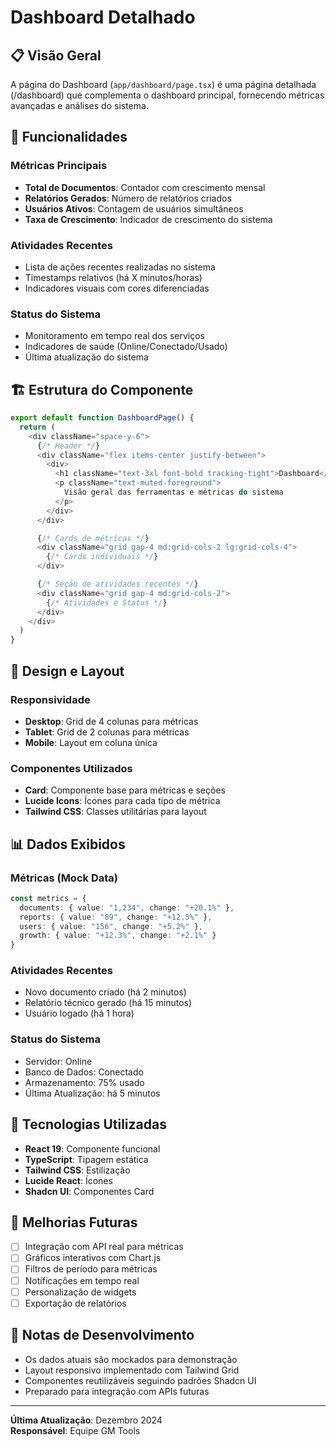 # Dashboard Detalhado

## 📋 Visão Geral

A página do Dashboard (`app/dashboard/page.tsx`) é uma página detalhada (/dashboard) que complementa o dashboard principal, fornecendo métricas avançadas e análises do sistema.

## 🎯 Funcionalidades

### Métricas Principais
- **Total de Documentos**: Contador com crescimento mensal
- **Relatórios Gerados**: Número de relatórios criados
- **Usuários Ativos**: Contagem de usuários simultâneos
- **Taxa de Crescimento**: Indicador de crescimento do sistema

### Atividades Recentes
- Lista de ações recentes realizadas no sistema
- Timestamps relativos (há X minutos/horas)
- Indicadores visuais com cores diferenciadas

### Status do Sistema
- Monitoramento em tempo real dos serviços
- Indicadores de saúde (Online/Conectado/Usado)
- Última atualização do sistema

## 🏗️ Estrutura do Componente

```typescript
export default function DashboardPage() {
  return (
    <div className="space-y-6">
      {/* Header */}
      <div className="flex items-center justify-between">
        <div>
          <h1 className="text-3xl font-bold tracking-tight">Dashboard</h1>
          <p className="text-muted-foreground">
            Visão geral das ferramentas e métricas do sistema
          </p>
        </div>
      </div>

      {/* Cards de métricas */}
      <div className="grid gap-4 md:grid-cols-2 lg:grid-cols-4">
        {/* Cards individuais */}
      </div>

      {/* Seção de atividades recentes */}
      <div className="grid gap-4 md:grid-cols-2">
        {/* Atividades e Status */}
      </div>
    </div>
  )
}
```

## 🎨 Design e Layout

### Responsividade
- **Desktop**: Grid de 4 colunas para métricas
- **Tablet**: Grid de 2 colunas para métricas
- **Mobile**: Layout em coluna única

### Componentes Utilizados
- **Card**: Componente base para métricas e seções
- **Lucide Icons**: Ícones para cada tipo de métrica
- **Tailwind CSS**: Classes utilitárias para layout

## 📊 Dados Exibidos

### Métricas (Mock Data)
```typescript
const metrics = {
  documents: { value: "1,234", change: "+20.1%" },
  reports: { value: "89", change: "+12.5%" },
  users: { value: "156", change: "+5.2%" },
  growth: { value: "+12.3%", change: "+2.1%" }
}
```

### Atividades Recentes
- Novo documento criado (há 2 minutos)
- Relatório técnico gerado (há 15 minutos)
- Usuário logado (há 1 hora)

### Status do Sistema
- Servidor: Online
- Banco de Dados: Conectado
- Armazenamento: 75% usado
- Última Atualização: há 5 minutos

## 🔧 Tecnologias Utilizadas

- **React 19**: Componente funcional
- **TypeScript**: Tipagem estática
- **Tailwind CSS**: Estilização
- **Lucide React**: Ícones
- **Shadcn UI**: Componentes Card

## 🚀 Melhorias Futuras

- [ ] Integração com API real para métricas
- [ ] Gráficos interativos com Chart.js
- [ ] Filtros de período para métricas
- [ ] Notificações em tempo real
- [ ] Personalização de widgets
- [ ] Exportação de relatórios

## 📝 Notas de Desenvolvimento

- Os dados atuais são mockados para demonstração
- Layout responsivo implementado com Tailwind Grid
- Componentes reutilizáveis seguindo padrões Shadcn UI
- Preparado para integração com APIs futuras

---

**Última Atualização**: Dezembro 2024  
**Responsável**: Equipe GM Tools
